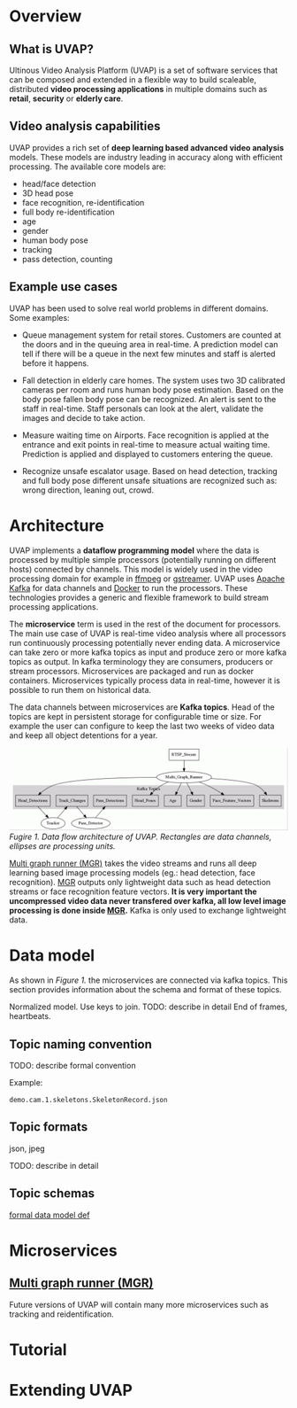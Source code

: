 # Overview

## What is UVAP?

Ultinous Video Analysis Platform (UVAP) is a set of software services that can be composed and extended in a flexible way to build scaleable, distributed **video processing applications** in multiple domains such as **retail**, **security** or **elderly care**.

## Video analysis capabilities

UVAP provides a rich set of **deep learning based advanced video analysis** models. These models are industry leading in accuracy along with efficient processing. The available core models are:

- head/face detection
- 3D head pose
- face recognition, re-identification
- full body re-identification
- age
- gender
- human body pose
- tracking
- pass detection, counting

##  Example use cases

UVAP has been used to solve real world problems in different domains. Some examples:

- Queue management system for retail stores. Customers are counted at the doors and in the queuing area in real-time. A prediction model can tell if there will be a queue in the next few minutes and staff is alerted before it happens.

- Fall detection in elderly care homes. The system uses two 3D calibrated cameras per room and runs human body pose estimation. Based on the body pose fallen body pose can be recognized. An alert is sent to the staff in real-time. Staff personals can look at the alert, validate the images and decide to take action.

- Measure waiting time on Airports. Face recognition is applied at the entrance and exit points in real-time to measure actual waiting time. Prediction is applied and displayed to customers entering the queue.

- Recognize unsafe escalator usage. Based on head detection, tracking and full body pose different unsafe situations are recognized such as: wrong direction, leaning out, crowd.

# Architecture

UVAP implements a **dataflow programming model** where the data is processed by multiple simple processors (potentially running on different hosts) connected by channels. This model is widely used in the video processing domain for example in [ffmpeg](https://ffmpeg.org) or [gstreamer](https://gstreamer.freedesktop.org). UVAP uses [Apache Kafka](https://kafka.apache.org) for data channels and [Docker](https://www.docker.com) to run the processors. These technologies provides a generic and flexible framework to build stream processing applications.

The **microservice** term is used in the rest of the document for processors. The main use case of UVAP is real-time video analysis where all processors run continuously processing potentially never ending data. A microservice can take zero or more kafka topics as input and produce zero or more kafka topics as output. In kafka terminology they are consumers, producers or stream processors. Microservices are packaged and run as docker containers. Microservices typically process data in real-time, however it is possible to run them on historical data.

The data channels between microservices are **Kafka topics**. Head of the topics are kept in persistent storage for configurable time or size. For example the user can configure to keep the last two weeks of video data and keep all object detentions for a year.

![](uvap_architecture.gif)
*Fugire 1. Data flow architecture of UVAP. Rectangles are data channels, ellipses are processing units.*

[Multi graph runner (MGR)](microservices/mgr/mgr.md) takes the video streams and runs all deep learning based image processing models (eg.: head detection, face recognition). [MGR](microservices/mgr/mgr.md) outputs only lightweight data such as head detection streams or face recognition feature vectors. **It is very important the uncompressed video data never transfered over kafka, all low level image processing is done inside [MGR](microservices/mgr/mgr.md).** Kafka is only used to exchange lightweight data.

# Data model
As shown in *Figure 1.* the microservices are connected via kafka topics. This section provides information about the schema and format of these topics.

Normalized model. Use keys to join. TODO: describe in detail
End of frames, heartbeats.

## Topic naming convention

TODO: describe formal convention

Example:
```
demo.cam.1.skeletons.SkeletonRecord.json
```

## Topic formats

json, jpeg

TODO: describe in detail

## Topic schemas

[formal data model def](../../../../../proto_files/ultinous/proto/common/kafka_data.proto)

# Microservices

## [Multi graph runner (MGR)](microservices/mgr/mgr.md)

Future versions of UVAP will contain many more microservices such as tracking and reidentification.

# Tutorial

# Extending UVAP
